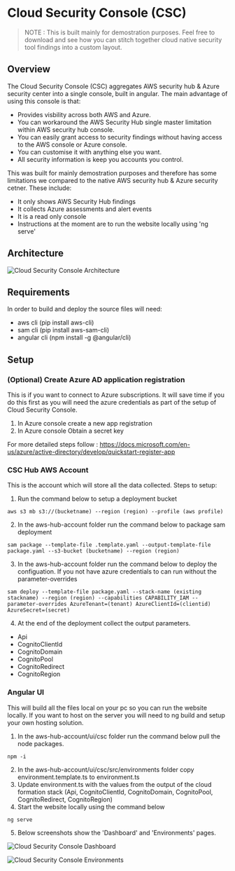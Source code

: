# Cloud Security Console (CSC)
> NOTE : This is built mainly for demostration purposes. Feel free to download and see how you can stitch together cloud native security tool findings into a custom layout.
## Overview
The Cloud Security Console (CSC) aggregates AWS security hub & Azure security center into a single console, built in angular. The main advantage of using this console is that:
* Provides visbility across both AWS and Azure.
* You can workaround the AWS Security Hub single master limitation within AWS security hub console.
* You can easily grant access to security findings without having access to the AWS console or Azure console.
* You can customise it with anything else you want.
* All security information is keep you accounts you control.

This was built for mainly demostration purposes and therefore has some limitations we compared to the native AWS security hub & Azure security cetner. These include:
* It only shows AWS Security Hub findings
* It collects Azure assessments and alert events
* It is a read only console
* Instructions at the moment are to run the website locally using 'ng serve'

## Architecture
![Cloud Security Console Architecture](https://infviz.io/samples/csc3.png)

## Requirements
In order to build and deploy the source files will need:
* aws cli (pip install aws-cli)
* sam cli (pip install aws-sam-cli)
* angular cli (npm install -g @angular/cli)

## Setup
### (Optional) Create Azure AD application registration
This is if you want to connect to Azure subscriptions. It will save time if you do this first as you will need the azure credentials as part of the setup of Cloud Security Console.
1. In Azure console create a new app registration
2. In Azure console Obtain a secret key

For more detailed steps follow : https://docs.microsoft.com/en-us/azure/active-directory/develop/quickstart-register-app
### CSC Hub AWS Account
This is the account which will store all the data collected. Steps to setup:

1. Run the command below to setup a deployment bucket

`aws s3 mb s3://(bucketname) --region (region) --profile (aws profile)`

2. In the aws-hub-account folder run the command below to package sam deployment

`sam package --template-file .template.yaml --output-template-file package.yaml --s3-bucket (bucketname) --region (region)`

3. In the aws-hub-account folder run the command below to deploy the configuation. If you not have azure credentials to can run without the parameter-overrides

`sam deploy --template-file package.yaml --stack-name (existing stackname) --region (region) --capabilities CAPABILITY_IAM --parameter-overrides AzureTenant=(tenant) AzureClientId=(clientid) AzureSecret=(secret)`

4. At the end of the deployment collect the output parameters.
* Api
* CognitoClientId
* CognitoDomain
* CognitoPool
* CognitoRedirect
* CognitoRegion

### Angular UI
This will build all the files local on your pc so you can run the website locally. If you want to host on the server you will need to ng build and setup your own hosting solution.
1. In the aws-hub-account/ui/csc folder run the command below pull the node packages.

`npm -i`

2. In the aws-hub-account/ui/csc/src/environments folder copy environment.template.ts to environment.ts
3. Update environment.ts with the values from the output of the cloud formation stack (Api, CognitoClientId, CognitoDomain, CognitoPool, CognitoRedirect, CognitoRegion)
4. Start the website locally using the command below

`ng serve`

5. Below screenshots show the 'Dashboard' and 'Environments' pages.

![Cloud Security Console Dashboard](https://infviz.io/samples/csc1.png)

![Cloud Security Console Environments](https://infviz.io/samples/csc2.png)


